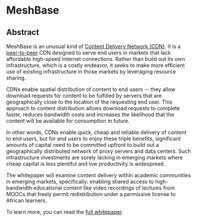 # MeshBase
## Abstract
MeshBase is an unusual kind of [Content Delivery Network (CDN)](https://en.wikipedia.org/wiki/Content_delivery_network). It is a [peer-to-peer](https://en.wikipedia.org/wiki/Content_delivery_network#Peer-to-peer_CDNs) CDN designed to serve end users in markets that lack affordable high-speed Internet connections. Rather than build out its own infrastructure, which is a costly endeavor, it seeks to make more efficient use of existing infrastructure in those markets by leveraging resource sharing. 

CDNs enable spatial distribution of content to end users -- they allow download requests for content to be fulfilled by servers that are geographically close to the location of the requesting end user. This approach to content distribution allows download requests to complete faster, reduces bandwidth costs and increases the likelihood that the content will be available for consumption in future. 

In other words, CDNs enable quick, cheap and reliable delivery of content to end users, but for end users to enjoy these triple benefits, significant amounts of capital need to be committed upfront to build out a geographically distributed network of proxy servers and data centers. Such infrastructure investments are sorely lacking in emerging markets where cheap capital is less plentiful and low productivity is widespread.  

The whitepaper will examine content delivery within academic communities in emerging markets, specifically: enabling shared access to high-bandwidth educational content like video recordings of lectures from MOOCs that freely permit redistribution under a permissive license to African learners.

To learn more, you can read the [full whitepaper](WHITEPAPER.md#10-cdns-a-quick-primer).
